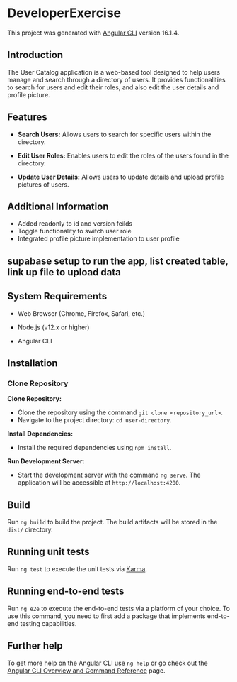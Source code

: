 # DeveloperExercise

This project was generated with [Angular CLI](https://github.com/angular/angular-cli) version 16.1.4.

## Introduction

The User Catalog application is a web-based tool designed to help users manage and search through a directory of users. It provides functionalities to search for users and edit their roles, and also edit the user details and profile picture.

## Features

- **Search Users:** Allows users to search for specific users within the directory.

- **Edit User Roles:** Enables users to edit the roles of the users found in the directory.

- **Update User Details:** Allows users to update details and upload profile pictures of users.

## Additional Information
- Added readonly to id and version feilds
- Toggle functionality to switch user role
- Integrated profile picture implementation to user profile

## supabase setup to run the app, list created table, link up file to upload data

## System Requirements

- Web Browser (Chrome, Firefox, Safari, etc.)

- Node.js (v12.x or higher)

- Angular CLI

## Installation

### Clone Repository

**Clone Repository:**

- Clone the repository using the command `git clone <repository_url>`.
- Navigate to the project directory: `cd user-directory`.

**Install Dependencies:**

- Install the required dependencies using `npm install`.

**Run Development Server:** 

- Start the development server with the command `ng serve`. The application will be accessible at `http://localhost:4200`.

## Build

Run `ng build` to build the project. The build artifacts will be stored in the `dist/` directory.

## Running unit tests

Run `ng test` to execute the unit tests via [Karma](https://karma-runner.github.io).

## Running end-to-end tests

Run `ng e2e` to execute the end-to-end tests via a platform of your choice. To use this command, you need to first add a package that implements end-to-end testing capabilities.

## Further help

To get more help on the Angular CLI use `ng help` or go check out the [Angular CLI Overview and Command Reference](https://angular.io/cli) page.
